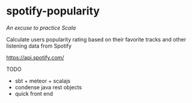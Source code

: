# spotify-popularity

*An excuse to practice Scala*

Calculate users popularity rating based on their favorite tracks and other listening data from Spotify

https://api.spotify.com/

TODO
- sbt + meteor + scalajs
- condense java rest objects
- quick front end


